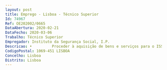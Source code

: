 ```yaml
--- 
layout: post
title: Emprego - Lisboa - Técnico Superior
Id: 74967
Ref: OE202002/0665
DataAbertura: 2020-02-21
DataFecho: 2020-03-06
Trabalho: Técnico Superior
Empregador: Instituto da Segurança Social, I.P.
Descricao: •         Proceder à aquisição de bens e serviços para o ISS, I.P, nos termos do CCP e demais legislação aplicável •         Assegurar a tramitação administrativa dos procedimentos de formação de contratos •         Gerir e monitorizar a execução de contratos  •         Auxiliar os trabalhos a desenvolver pela Equipa de Contratação e assegurar o reporte de informação de apoio à gestão.
CodigoPostal: 1069-451 LISBOA
Concelho: Lisboa
Distrito: Lisboa
--- 
```

